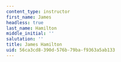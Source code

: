 ```yaml
---
content_type: instructor
first_name: James
headless: true
last_name: Hamilton
middle_initial: ''
salutation: ''
title: James Hamilton
uid: 56ca3cd8-390d-576b-79ba-f9363a5ab133
---
```

